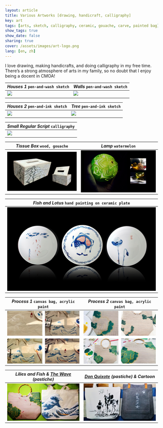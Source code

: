 ```yaml
---
layout: article
title: Various Artworks [drawing, handicraft, calligraphy]
key: art 
tags: [arts, sketch, calligraphy, ceramic, gouache, carve, painted bag]
show_tags: true
show_date: false
sharing: true
cover: /assets/images/art-logo.png
lang: [en, zh]
---
```


I love drawing, making handicrafts, and doing calligraphy in my free time. There’s a strong atmosphere of arts in my family, so no doubt that I enjoy being a docent in CMOA!

<!--more-->

| *Houses 1* `pen-and-wash sketch` | *Walls* `pen-and-wash sketch` |
| -- | -- | 
|![](/assets/images/art-houses1.png)|![](/assets/images/art-walls.png)|

| *Houses 2* `pen-and-ink sketch` | *Tree* `pen-and-ink sketch` |
| -- | -- | 
|![](/assets/images/art-houses2.png)|![](/assets/images/art-tree.png)|

| *Small Regular Script* `calligraphy` | 
| -- |
|![](/assets/images/art-calligraphy1.png)|

| *Tissue Box* `wood, gouache` | *Lamp* `watermelon` |
| -- | -- | 
|![](/assets/images/art-box.png)|![](/assets/images/art-carve.png)|

| *Fish and Lotus* `hand painting on ceramic plate` |
| -- |
|![](/assets/images/art-ceramic.png)|

| *Process 1* `canvas bag, acrylic paint` | *Process 2* `canvas bag, acrylic paint` |
| -- | -- | 
|![](/assets/images/art-bag0.png)|![](/assets/images/art-bag1.png)|

| *Lilies and Fish & [The Wave] (pastiche)* | *[Don Quixote] (pastiche) & Cartoon* |
| -- | -- | 
|![](/assets/images/art-bag2.png)|![](/assets/images/art-bag3.png)|

[The Wave]: https://en.wikipedia.org/wiki/The_Great_Wave_off_Kanagawa
[Don Quixote]: https://en.wikipedia.org/wiki/Don_Quixote_(Picasso)